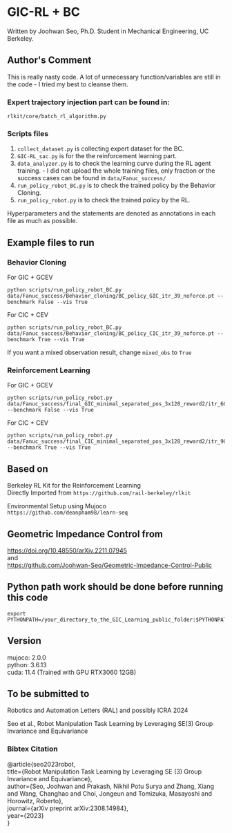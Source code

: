 # GIC-RL + BC
Written by Joohwan Seo, Ph.D. Student in Mechanical Engineering, UC Berkeley.

## Author's Comment 
This is really nasty code. A lot of unnecessary function/variables are still in the code - I tried my best to cleanse them. 

### Expert trajectory injection part can be found in:
``rlkit/core/batch_rl_algorithm.py``
### Scripts files
1. ``collect_dataset.py`` is collecting expert dataset for the BC.
2. ``GIC-RL_sac.py`` is for the the reinforcement learning part. 
3. ``data_analyzer.py`` is to check the learning curve during the RL agent training. - I did not upload the whole training files, only fraction or the success cases can be found in ``data/Fanuc_success/``
4. ``run_policy_robot_BC.py`` is to check the trained policy by the Behavior Cloning.
5. ``run_policy_robot.py`` is to check the trained policy by the RL. 

Hyperparameters and the statements are denoted as annotations in each file as much as possible. 

## Example files to run
### Behavior Cloning 
For GIC + GCEV
```
python scripts/run_policy_robot_BC.py data/Fanuc_success/Behavior_cloning/BC_policy_GIC_itr_39_noforce.pt --benchmark False --vis True
```

For CIC + CEV
```
python scripts/run_policy_robot_BC.py data/Fanuc_success/Behavior_cloning/BC_policy_CIC_itr_39_noforce.pt --benchmark True --vis True
```

If you want a mixed observation result, change ``mixed_obs`` to ``True``

### Reinforcement Learning
For GIC + GCEV
```
python scripts/run_policy_robot.py data/Fanuc_success/final_GIC_minimal_separated_pos_3x128_reward2/itr_60.pkl --benchmark False --vis True
```

For CIC + CEV
```
python scripts/run_policy_robot.py data/Fanuc_success/final_CIC_minimal_separated_pos_3x128_reward2/itr_90.pkl --benchmark True --vis True
```

## Based on
Berkeley RL Kit for the Reinforcement Learning\
Directly Imported from ``https://github.com/rail-berkeley/rlkit``

Environmental Setup using Mujoco\
``https://github.com/deanpham98/learn-seq``

## Geometric Impedance Control from
https://doi.org/10.48550/arXiv.2211.07945 \
and \
https://github.com/Joohwan-Seo/Geometric-Impedance-Control-Public

## Python path work should be done before running this code
```
export PYTHONPATH=/your_directory_to_the_GIC_Learning_public_folder:$PYTHONPATH
```

## Version
mujoco: 2.0.0 \
python: 3.6.13\
cuda: 11.4 (Trained with GPU RTX3060 12GB)

## To be submitted to
Robotics and Automation Letters (RAL) and possibly ICRA 2024

Seo et al., Robot Manipulation Task Learning by Leveraging SE(3) Group Invariance and Equivariance

### Bibtex Citation
@article{seo2023robot,\
  title={Robot Manipulation Task Learning by Leveraging SE (3) Group Invariance and Equivariance}, \
  author={Seo, Joohwan and Prakash, Nikhil Potu Surya and Zhang, Xiang and Wang, Changhao and Choi, Jongeun and Tomizuka, Masayoshi and Horowitz, Roberto}, \
  journal={arXiv preprint arXiv:2308.14984}, \
  year={2023} \
}

